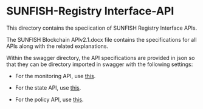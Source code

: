 # SUNFISH-Registry Interface-API
This directory contains the speciication of SUNFISH Registry Interface APIs.

The SUNFISH Blockchain APIv2.1.docx file contains the specifications for all APIs along with the related explanations.

Within the swagger directory, the API specifications are provided in json so that they can be directory imported in swagger with the following settings:

* For the monitoring API, use [this](http://editor.swagger.io/#/?import=https://raw.githubusercontent.com/sunfish-prj/SUNFISH-Platform-API/master/RegistryInterfaceAPI/swagger/AccessMonitoring.json).

* For the state API, use [this](http://editor.swagger.io/#/?import=https://raw.githubusercontent.com/sunfish-prj/SUNFISH-Platform-API/master/RegistryInterfaceAPI/swagger/State.json).

* For the policy API, use [this](http://editor.swagger.io/#/?import=https://raw.githubusercontent.com/sunfish-prj/SUNFISH-Platform-API/master/RegistryInterfaceAPI/swagger/Policy.json).
